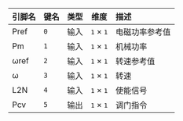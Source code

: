 <!--
DO NOT EDIT THIS FILE DIRECTLY.
This file is generated by tools/comp-docs.js.
All changes will be overwritten by regeneration.
-->

<slot class="model-pins">

| 引脚名 | 键名 | 类型 | 维度 | 描述 |
|:------ |:---- |:----:|:----:|:---- |
| Pref | `0` | 输入 | <samp>1</samp> × <samp>1</samp> | 电磁功率参考值 |
| Pm | `1` | 输入 | <samp>1</samp> × <samp>1</samp> | 机械功率 |
| ωref | `2` | 输入 | <samp>1</samp> × <samp>1</samp> | 转速参考值 |
| ω | `3` | 输入 | <samp>1</samp> × <samp>1</samp> | 转速 |
| L2N | `4` | 输入 | <samp>1</samp> × <samp>1</samp> | 使能信号 |
| Pcv | `5` | 输出 | <samp>1</samp> × <samp>1</samp> | 调门指令 |

</slot>
